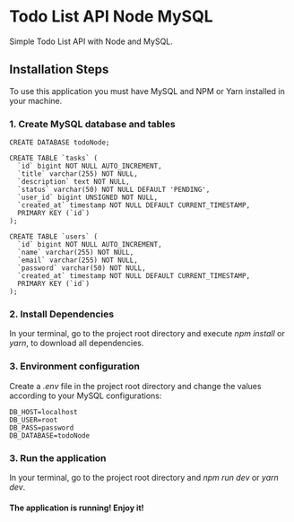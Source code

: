 # Todo List API Node MySQL
Simple Todo List API with Node and MySQL.

## Installation Steps
To use this application you must have MySQL and NPM or Yarn installed in your machine.

### 1. Create MySQL database and tables

    CREATE DATABASE todoNode;
    
    CREATE TABLE `tasks` (
	  `id` bigint NOT NULL AUTO_INCREMENT,
	  `title` varchar(255) NOT NULL,
	  `description` text NOT NULL,
	  `status` varchar(50) NOT NULL DEFAULT 'PENDING',
	  `user_id` bigint UNSIGNED NOT NULL,
	  `created_at` timestamp NOT NULL DEFAULT CURRENT_TIMESTAMP,
	  PRIMARY KEY (`id`)
	);
	
	CREATE TABLE `users` (
	  `id` bigint NOT NULL AUTO_INCREMENT,
	  `name` varchar(255) NOT NULL,
	  `email` varchar(255) NOT NULL,
	  `password` varchar(50) NOT NULL,
	  `created_at` timestamp NOT NULL DEFAULT CURRENT_TIMESTAMP,
	  PRIMARY KEY (`id`)
	);



### 2. Install Dependencies 
In your terminal, go to the project root directory and execute *npm install* or *yarn*, to download all dependencies.


### 3. Environment configuration
Create a *.env* file in the project root directory and change the values according to your MySQL configurations:

    DB_HOST=localhost
    DB_USER=root
    DB_PASS=password
    DB_DATABASE=todoNode


### 3. Run the application
In your terminal, go to the project root directory and *npm run dev* or *yarn dev*.

#### The application is running! Enjoy it!





